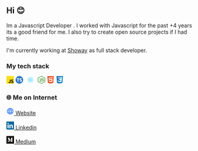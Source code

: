 ## Hi 😊

Im a Javascript Developer . I worked with Javascript for the past +4 years its a good friend for me.
I also try to create open source projects if I had time.

I'm currently working at [Showay](https://showay.ir) as full stack developer.

### My tech stack

[<img src="https://github.com/HadiTanumand/HadiTanoomand/blob/main/assets/javascript.svg" width="20px"  alt="Javascript"/>](https://github.com/HadiTanumand)
[<img src="https://github.com/HadiTanumand/HadiTanoomand/blob/main/assets/typescript.svg" width="20" height="20px" alt="Typescript" />](https://github.com/HadiTanumand)
[<img src="https://github.com/HadiTanumand/HadiTanoomand/blob/main/assets/react.svg" width="30" height="20px" alt="React" />](https://github.com/HadiTanumand)
[<img src="https://github.com/HadiTanumand/HadiTanoomand/blob/main/assets/nodejs.svg" width="20px" height="20px" alt="NodeJs" />](https://github.com/HadiTanumand)
[<img src="https://github.com/HadiTanumand/HadiTanoomand/blob/main/assets/html.svg" width="20px"  alt="HTML"/>](https://github.com/HadiTanumand)
[<img src="https://github.com/HadiTanumand/HadiTanoomand/blob/main/assets/css.svg" width="20px"  alt="CSS"/>](https://github.com/HadiTanumand)

### 🌐 Me on Internet

[<img src="https://github.com/HadiTanumand/HadiTanoomand/blob/main/assets/website.svg" width="20px"  alt="website"/> Website](http://showay.ir)

[<img src="https://github.com/HadiTanumand/HadiTanoomand/blob/main/assets/linkedin.svg" width="20px"  alt="linkedin"/> Linkedin](https://www.linkedin.com/in/haditanumand/)

[<img src="https://github.com/HadiTanumand/HadiTanoomand/blob/main/assets/medium.svg" width="20px"  alt="medium"/> Medium](https://medium.com/@hadii.tanoomand)

